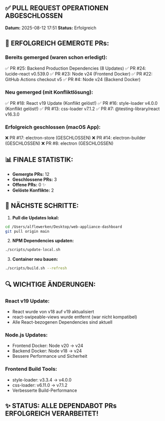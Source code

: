 ## ✅ PULL REQUEST OPERATIONEN ABGESCHLOSSEN
**Datum:** 2025-08-12 17:51
**Status:** Erfolgreich

## 🎉 ERFOLGREICH GEMERGTE PRs:

### Bereits gemerged (waren schon erledigt):
✅ PR #25: Backend Production Dependencies (8 Updates)
✅ PR #24: lucide-react v0.539.0
✅ PR #23: Node v24 (Frontend Docker)
✅ PR #22: GitHub Actions checkout v5
✅ PR #4: Node v24 (Backend Docker)

### Neu gemerged (mit Konfliktlösung):
✅ PR #18: React v19 Update (Konflikt gelöst!)
✅ PR #16: style-loader v4.0.0 (Konflikt gelöst!)
✅ PR #13: css-loader v7.1.2
✅ PR #7: @testing-library/react v16.3.0

### Erfolgreich geschlossen (macOS App):
❌ PR #17: electron-store (GESCHLOSSEN)
❌ PR #14: electron-builder (GESCHLOSSEN)
❌ PR #8: electron (GESCHLOSSEN)

## 📊 FINALE STATISTIK:
- **Gemergte PRs:** 12
- **Geschlossene PRs:** 3
- **Offene PRs:** 0 ✨
- **Gelöste Konflikte:** 2

## 🚀 NÄCHSTE SCHRITTE:

1. **Pull die Updates lokal:**
```bash
cd /Users/alflewerken/Desktop/web-appliance-dashboard
git pull origin main
```

2. **NPM Dependencies updaten:**
```bash
./scripts/update-local.sh
```

3. **Container neu bauen:**
```bash
./scripts/build.sh --refresh
```

## 🔍 WICHTIGE ÄNDERUNGEN:

### React v19 Update:
- React wurde von v18 auf v19 aktualisiert
- react-swipeable-views wurde entfernt (war nicht kompatibel)
- Alle React-bezogenen Dependencies sind aktuell

### Node.js Updates:
- Frontend Docker: Node v20 → v24
- Backend Docker: Node v18 → v24
- Bessere Performance und Sicherheit

### Frontend Build Tools:
- style-loader: v3.3.4 → v4.0.0
- css-loader: v6.11.0 → v7.1.2
- Verbesserte Build-Performance

## ✨ STATUS: ALLE DEPENDABOT PRs ERFOLGREICH VERARBEITET!
